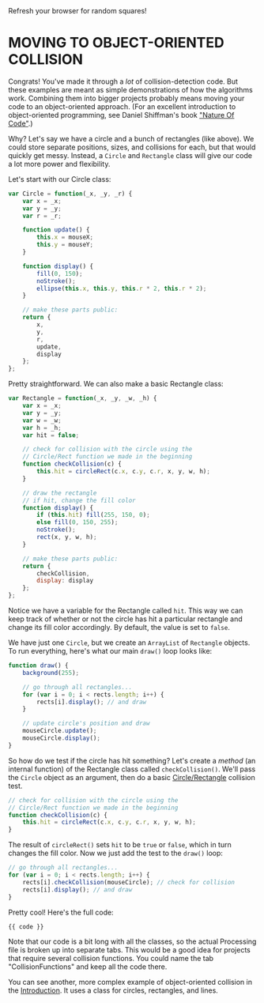 <figcaption>Refresh your browser for random squares!</figcaption>

# MOVING TO OBJECT-ORIENTED COLLISION
Congrats! You've made it through a *lot* of collision-detection code. But these examples are meant as simple demonstrations of how the algorithms work. Combining them into bigger projects probably means moving your code to an object-oriented approach. (For an excellent introduction to object-oriented programming, see Daniel Shiffman's book ["Nature Of Code"](http://natureofcode.com/book/).)

Why? Let's say we have a circle and a bunch of rectangles (like above). We could store separate positions, sizes, and collisions for each, but that would quickly get messy. Instead, a `Circle` and `Rectangle` class will give our code a lot more power and flexibility.

Let's start with our Circle class:

```javascript
var Circle = function(_x, _y, _r) {
    var x = _x;
    var y = _y;
    var r = _r;

    function update() {
        this.x = mouseX;
        this.y = mouseY;
    }

    function display() {
        fill(0, 150);
        noStroke();
        ellipse(this.x, this.y, this.r * 2, this.r * 2);
    }

    // make these parts public:
    return {
        x,
        y,
        r,
        update,
        display
    };
};
```

Pretty straightforward. We can also make a basic Rectangle class:

```javascript
var Rectangle = function(_x, _y, _w, _h) {
    var x = _x;
    var y = _y;
    var w = _w;
    var h = _h;
    var hit = false;

    // check for collision with the circle using the
    // Circle/Rect function we made in the beginning
    function checkCollision(c) {
        this.hit = circleRect(c.x, c.y, c.r, x, y, w, h);
    }

    // draw the rectangle
    // if hit, change the fill color
    function display() {
        if (this.hit) fill(255, 150, 0);
        else fill(0, 150, 255);
        noStroke();
        rect(x, y, w, h);
    }

    // make these parts public:
    return {
        checkCollision,
        display: display
    };
};
```

Notice we have a variable for the Rectangle called `hit`. This way we can keep track of whether or not the circle has hit a particular rectangle and change its fill color accordingly. By default, the value is set to `false`.

We have just one `Circle`, but we create an `ArrayList` of `Rectangle` objects. To run everything, here's what our main `draw()` loop looks like:

```javascript
function draw() {
    background(255);

    // go through all rectangles...
    for (var i = 0; i < rects.length; i++) {
        rects[i].display(); // and draw
    }

    // update circle's position and draw
    mouseCircle.update();
    mouseCircle.display();
}
```

So how do we test if the circle has hit something? Let's create a *method* (an internal function) of the Rectangle class called `checkCollision()`. We'll pass the `Circle` object as an argument, then do a basic [Circle/Rectangle](circle-rect.php) collision test.

```javascript
// check for collision with the circle using the
// Circle/Rect function we made in the beginning
function checkCollision(c) {
    this.hit = circleRect(c.x, c.y, c.r, x, y, w, h);
}
```

The result of `circleRect()` sets `hit` to be `true` or `false`, which in turn changes the fill color. Now we just add the test to the `draw()` loop:

```javascript
// go through all rectangles...
for (var i = 0; i < rects.length; i++) {
    rects[i].checkCollision(mouseCircle); // check for collision
    rects[i].display(); // and draw
}
```

Pretty cool! Here's the full code:

```javascript
{{ code }}
```

Note that our code is a bit long with all the classes, so the actual Processing file is broken up into separate tabs. This would be a good idea for projects that require several collision functions. You could name the tab "CollisionFunctions" and keep all the code there.

You can see another, more complex example of object-oriented collision in the [Introduction](index.php). It uses a class for circles, rectangles, and lines.
